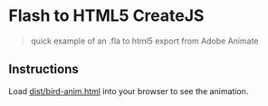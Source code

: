 # Flash to HTML5 CreateJS

> quick example of an .fla to html5 export from Adobe Animate


## Instructions

Load [dist/bird-anim.html](dist/bird-anim.html) into your browser to see the animation.